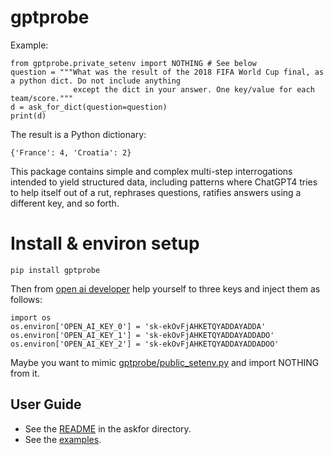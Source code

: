 # gptprobe
Example:

    from gptprobe.private_setenv import NOTHING # See below
    question = """What was the result of the 2018 FIFA World Cup final, as a python dict. Do not include anything
                  except the dict in your answer. One key/value for each team/score."""
    d = ask_for_dict(question=question)
    print(d)

The result is a Python dictionary:

    {'France': 4, 'Croatia': 2}
   
This package contains simple and complex multi-step interrogations intended to yield structured data, including patterns where ChatGPT4 tries to 
help itself out of a rut, rephrases questions, ratifies answers using a different key, and so forth. 

# Install & environ setup

    pip install gptprobe 
    
Then from [open ai developer](https://platform.openai.com/account/api-keys) help yourself to three keys and inject them as follows:

    import os 
    os.environ['OPEN_AI_KEY_0'] = 'sk-ekOvFjAHKETQYADDAYADDA'
    os.environ['OPEN_AI_KEY_1'] = 'sk-ekOvFjAHKETQYADDAYADDADO'
    os.environ['OPEN_AI_KEY_2'] = 'sk-ekOvFjAHKETQYADDAYADDADOO'

Maybe you want to mimic [gptprobe/public_setenv.py](https://github.com/microprediction/gptprobe/blob/main/gptprobe/public_setenv.py) and import NOTHING from it. 

## User Guide

- See the [README](https://github.com/microprediction/gptprobe/blob/main/gptprobe/askfor/README.md) in the askfor directory. 
- See the [examples](https://github.com/microprediction/gptprobe/tree/main/examples).
     
     


    
